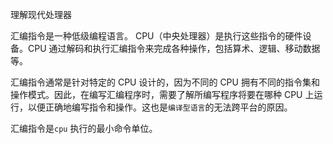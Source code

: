 理解现代处理器

汇编指令是一种低级编程语言。 CPU（中央处理器）是执行这些指令的硬件设备。CPU 通过解码和执行汇编指令来完成各种操作，包括算术、逻辑、移动数据等。

汇编指令通常是针对特定的 CPU 设计的，因为不同的 CPU 拥有不同的指令集和操作模式。因此，在编写汇编程序时，需要了解所编写程序将要在哪种 CPU 上运行，以便正确地编写指令和操作。这也是`编译型语言`的无法跨平台的原因。

汇编指令是`cpu` 执行的最小命令单位。